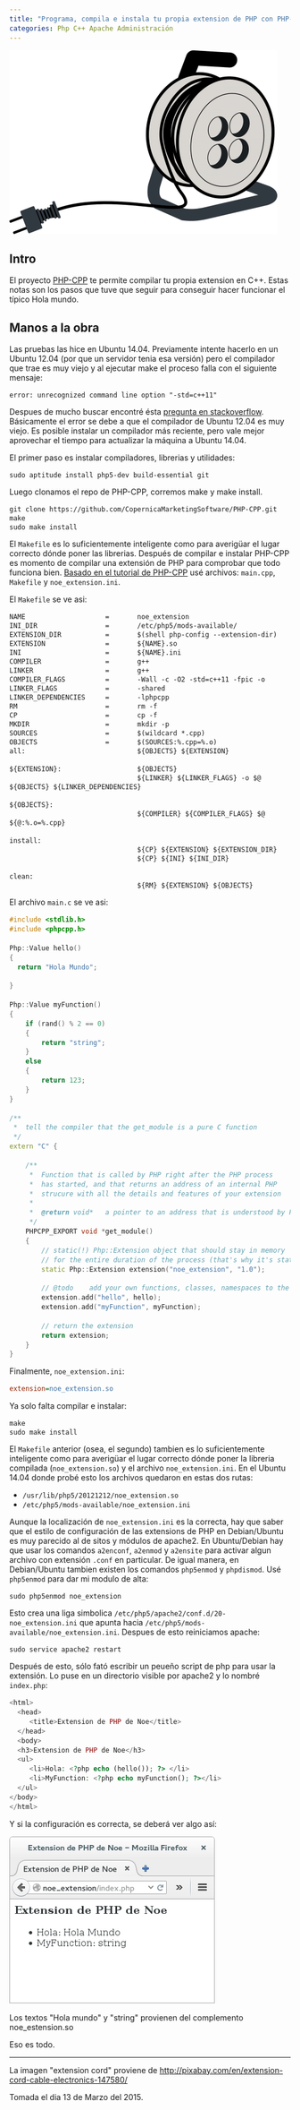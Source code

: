 ```yaml
---
title: "Programa, compila e instala tu propia extension de PHP con PHP-CPP"
categories: Php C++ Apache Administración
---
```


![Una broma muy simple](/media/extension-cord-147580_1280.png)

## Intro

El proyecto [PHP-CPP](http://www.php-cpp.com/documentation) te permite
compilar tu propia extension en C++. Estas notas son los pasos que tuve que
seguir para conseguir hacer funcionar el típico Hola mundo.

## Manos a la obra

Las pruebas las hice en Ubuntu 14.04. Previamente intente hacerlo en un Ubuntu
12.04 (por que un servidor tenia esa versión) pero el compilador que trae es
muy viejo y al ejecutar make el proceso falla con el siguiente mensaje:

```
error: unrecognized command line option "-std=c++11"
```

Despues de mucho buscar encontré ésta [pregunta en stackoverflow](http://stackoverflow.com/questions/27341599/cc1plus-error-unrecognized-command-line-option-std-c11).
Básicamente el error se debe a que el compilador de Ubuntu 12.04 es muy viejo.
Es posible instalar un compilador más reciente, pero vale mejor aprovechar el
tiempo para actualizar la máquina a Ubuntu 14.04.

El primer paso es instalar compiladores, librerias y utilidades:

```console
sudo aptitude install php5-dev build-essential git
```

Luego clonamos el repo de PHP-CPP, corremos make y make install.

```console
git clone https://github.com/CopernicaMarketingSoftware/PHP-CPP.git
make
sudo make install
```

El `Makefile` es lo suficientemente inteligente como para averigüar el lugar
correcto dónde poner las librerias. Después de compilar e instalar PHP-CPP es
momento de compilar una extensión de PHP para comprobar que todo funciona
bien. [Basado en el tutorial de PHP-CPP](http://www.php-cpp.com/documentation/your-first-extension)
usé archivos: `main.cpp`, `Makefile` y `noe_extension.ini`.

El `Makefile` se ve asi:

```make
NAME                    =       noe_extension
INI_DIR                 =       /etc/php5/mods-available/
EXTENSION_DIR           =       $(shell php-config --extension-dir)
EXTENSION               =       ${NAME}.so
INI                     =       ${NAME}.ini
COMPILER                =       g++
LINKER                  =       g++
COMPILER_FLAGS          =       -Wall -c -O2 -std=c++11 -fpic -o
LINKER_FLAGS            =       -shared
LINKER_DEPENDENCIES     =       -lphpcpp
RM                      =       rm -f
CP                      =       cp -f
MKDIR                   =       mkdir -p
SOURCES                 =       $(wildcard *.cpp)
OBJECTS                 =       $(SOURCES:%.cpp=%.o)
all:                            ${OBJECTS} ${EXTENSION}

${EXTENSION}:                   ${OBJECTS}
                                ${LINKER} ${LINKER_FLAGS} -o $@ ${OBJECTS} ${LINKER_DEPENDENCIES}

${OBJECTS}:
                                ${COMPILER} ${COMPILER_FLAGS} $@ ${@:%.o=%.cpp}

install:
                                ${CP} ${EXTENSION} ${EXTENSION_DIR}
                                ${CP} ${INI} ${INI_DIR}

clean:
                                ${RM} ${EXTENSION} ${OBJECTS}
```

El archivo `main.c` se ve asi:

```cpp
#include <stdlib.h>
#include <phpcpp.h>

Php::Value hello()
{
  return "Hola Mundo";

}

Php::Value myFunction()
{
    if (rand() % 2 == 0)
    {
        return "string";
    }
    else
    {
        return 123;
    }
}

/**
 *  tell the compiler that the get_module is a pure C function
 */
extern "C" {

    /**
     *  Function that is called by PHP right after the PHP process
     *  has started, and that returns an address of an internal PHP
     *  strucure with all the details and features of your extension
     *
     *  @return void*   a pointer to an address that is understood by PHP
     */
    PHPCPP_EXPORT void *get_module()
    {
        // static(!) Php::Extension object that should stay in memory
        // for the entire duration of the process (that's why it's static)
        static Php::Extension extension("noe_extension", "1.0");

        // @todo    add your own functions, classes, namespaces to the extension
        extension.add("hello", hello);
        extension.add("myFunction", myFunction);

        // return the extension
        return extension;
    }
}
```

Finalmente, `noe_extension.ini`:

```ini
extension=noe_extension.so
```

Ya solo falta compilar e instalar:

```console
make
sudo make install
```

El `Makefile` anterior (osea, el segundo) tambien es lo suficientemente
inteligente como para averigüar el lugar correcto dónde poner la libreria
compilada (`noe_extension.so`) y el archivo `noe_extension.ini`. En el Ubuntu
14.04 donde probé esto los archivos quedaron en estas dos rutas:

* `/usr/lib/php5/20121212/noe_extension.so`
* `/etc/php5/mods-available/noe_extension.ini`

Aunque la localización de `noe_extension.ini` es la correcta, hay que saber
que el estilo de configuración de las extensions de PHP en Debian/Ubuntu es
muy parecido al de sitos y módulos de apache2. En Ubuntu/Debian hay que usar
los comandos `a2enconf`, `a2enmod` y `a2ensite` para activar algun archivo con
extensión `.conf` en particular. De igual manera, en Debian/Ubuntu tambien
existen los comandos `php5enmod` y `phpdismod`. Usé `php5enmod` para dar mi
modulo de alta:

```console
sudo php5enmod noe_extension
```

Esto crea una liga simbolica `/etc/php5/apache2/conf.d/20-noe_extension.ini`
que apunta hacia `/etc/php5/mods-available/noe_extension.ini`. Despues de esto
reiniciamos apache:

```console
sudo service apache2 restart
```

Después de esto, sólo fató escribir un peueño script de php para usar la
extensión. Lo puse en un directorio visible por apache2 y lo nombré
`index.php`:

```php
<html>
  <head>
     <title>Extension de PHP de Noe</title>
  </head>
  <body>
  <h3>Extension de PHP de Noe</h3>
  <ul>
     <li>Hola: <?php echo (hello()); ?> </li>
     <li>MyFunction: <?php echo myFunction(); ?></li>
  </ul>
</body>
</html>
```

Y si la configuración es correcta, se deberá ver algo así:

![La extension funcionando](/media/Captura-de-pantalla-de-2015-03-13-09.15.55.png)

Los textos "Hola mundo" y "string" provienen del complemento noe_estension.so

Eso es todo.

----
La imagen "extension cord" proviene de <http://pixabay.com/en/extension-cord-cable-electronics-147580/>

Tomada el dia 13 de Marzo del 2015.
